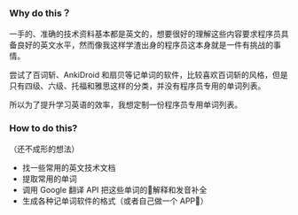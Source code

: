 ### Why do this？

一手的、准确的技术资料基本都是英文的，想要很好的理解这些内容要求程序员具备良好的英文水平，然而像我这样学渣出身的程序员这本身就是一件有挑战的事情。

尝试了百词斩、AnkiDroid 和扇贝等记单词的软件，比较喜欢百词斩的风格，但是只有四级、六级、托福和雅思这样的分类，并没有程序员专用的单词列表。

所以为了提升学习英语的效率，我想定制一份程序员专用单词列表。

### How to do this?

（还不成形的想法）
- 找一些常用的英文技术文档
- 提取常用的单词
- 调用 Google 翻译 API 把这些单词的解释和发音补全
- 生成各种记单词软件的格式（或者自己做一个 APP🤣）
